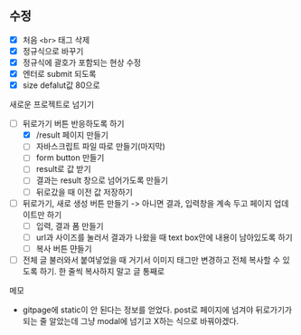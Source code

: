 ## 수정

- [x] 처음 `<br>` 태그 삭제
- [x] 정규식으로 바꾸기
- [x] 정규식에 괄호가 포함되는 현상 수정
- [x] 엔터로 submit 되도록
- [x] size defalut값 80으로

새로운 프로젝트로 넘기기

- [ ] 뒤로가기 버튼 반응하도록 하기
  - [x] /result 페이지 만들기
  - [ ] 자바스크립트 파일 따로 만들기(마지막)
  - [ ] form button 만들기
  - [ ] result로 값 받기
  - [ ] 결과는 result 창으로 넘어가도록 만들기
  - [ ] 뒤로갔을 때 이전 값 저장하기
- [ ] 뒤로가기, 새로 생성 버튼 만들기 -> 아니면 결과, 입력창을 계속 두고 페이지 업데이트만 하기
  - [ ] 입력, 결과 폼 만들기
  - [ ] url과 사이즈를 눌러서 결과가 나왔을 때 text box안에 내용이 남아있도록 하기
  - [ ] 복사 버튼 먄들기
- [ ] 전체 글 불러와서 붙여넣었을 때 거기서 이미지 태그만 변경하고 전체 복사할 수 있도록 하기. 한 줄씩 복사하지 말고 글 통째로

메모

- gitpage에 static이 안 된다는 정보를 얻었다. post로 페이지에 넘겨야 뒤로가기가 되는 줄 알았는데 그냥 modal에 넘기고 X하는 식으로 바꿔야겠다.
